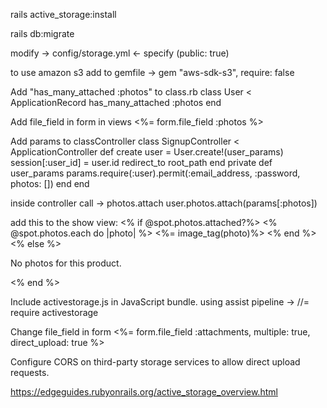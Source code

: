 rails active_storage:install

rails db:migrate

modify -> config/storage.yml <- specify (public: true)

to use amazon s3 add to gemfile -> gem "aws-sdk-s3", require: false

Add "has_many_attached :photos" to class.rb
class User < ApplicationRecord
  has_many_attached :photos
end

Add file_field in form in views
<%= form.file_field :photos %>

Add params to classController
class SignupController < ApplicationController
  def create
    user = User.create!(user_params)
    session[:user_id] = user.id
    redirect_to root_path
  end
  private
    def user_params
      params.require(:user).permit(:email_address, :password, photos: [])
    end
end

inside controller call -> photos.attach
user.photos.attach(params[:photos])

add this to the show view:
<% if @spot.photos.attached?%>
<% @spot.photos.each do |photo| %>
<%= image_tag(photo)%>
<% end %>
<% else %>
  <p>No photos for this product.</p>
<% end %>

Include activestorage.js in JavaScript bundle.
using assist pipeline -> //= require activestorage

Change file_field in form
<%= form.file_field :attachments, multiple: true, direct_upload: true %>

Configure CORS on third-party storage services to allow direct upload requests.

https://edgeguides.rubyonrails.org/active_storage_overview.html
